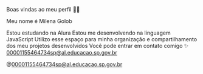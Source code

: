 Boas vindas ao meu perfil 🧡🧡

Meu nome é Milena Golob

Estou estudando na Alura
Estou me desenvolvendo na linguagem JavaScript
Utilizo esse espaço para minha organização e compartilhamento dos meu projetos desenvolvidos
Você pode entrar em contato comigo ✨ 
00001155464734sp@al.educacao.sp.gov.br

@00001155464734sp@al.educacao.sp.gov.br
